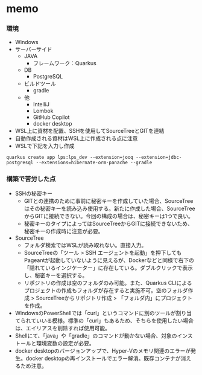 # memo

### 環境
- Windows
- サーバーサイド
  - JAVA
    - フレームワーク：Quarkus
  - DB
    - PostgreSQL
  - ビルドツール
    - gradle
  - 他
    - IntelliJ
    - Lombok
    - GitHub Copilot
    - docker desktop
- WSL上に資材を配置、SSHを使用してSourceTreeとGITを連結
- 自動作成される資材はWSL上に作成される点に注意
- WSLで下記を入力し作成
```shell script
quarkus create app lps:lps_dev --extension=jooq --extension=jdbc-postgresql --extensions=hibernate-orm-panache --gradle
```

### 構築で苦労した点
- SSHの秘密キー
  - GITとの連携のために事前に秘密キーを作成していた場合、SourceTreeはその秘密キーを読み込み使用する。新たに作成した場合、SourceTreeからGITに接続できない。今回の構成の場合は、秘密キーは1つで良い。
  - 秘密キーのタイプによってはSourceTreeからGITに接続できないため、秘密キーの作成時に注意が必要。
- SourceTree
  - フォルダ検索ではWSLが読み取れない。直接入力。
  - SourceTreeの「ツール > SSH エージェントを起動」を押下してもPageantが起動していないように見えるが、Dockerなどと同様で右下の「隠れているインジケーター」に存在している。ダブルクリックで表示し、秘密キーを選択する。
  - リポジトリの作成は空のフォルダのみ可能。また、Quarkus CLIによるプロジェクトの作成もフォルダが存在すると実施不可。空のフォルダ作成 > SourceTreeからリポジトリ作成 > 「フォルダ内」にプロジェクトを作成。
- WindowsのPowerShellでは「curl」というコマンドに別のツールが割り当てられていいる模様。標準の「curl」もあるため、そちらを使用したい場合は、エイリアスを削除すれば使用可能。
- Shellにて、「java」や「gradle」のコマンドが動かない場合、対象のインストールと環境変数の設定が必要。
- docker desktopのバージョンアップで、Hyper-Vのメモリ関連のエラーが発生。docker desktopの再インストールでエラー解消。既存コンテナが消えるため注意。
